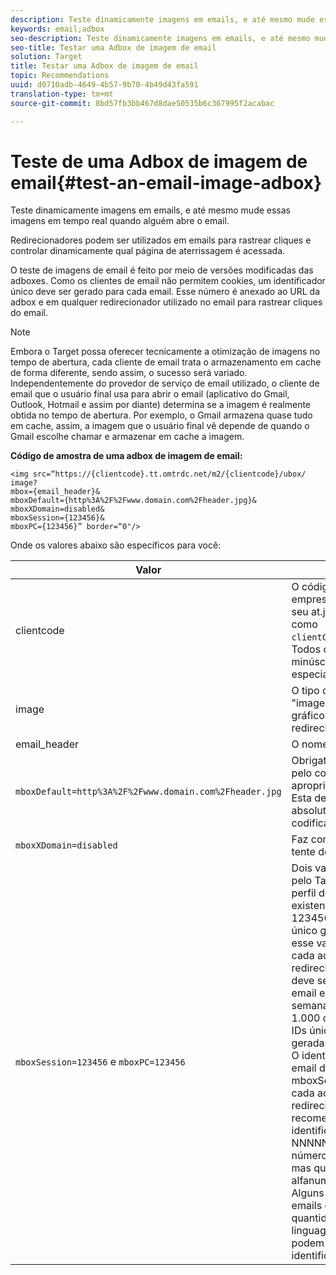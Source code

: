 ```yaml
---
description: Teste dinamicamente imagens em emails, e até mesmo mude essas imagens em tempo real quando alguém abre o email.
keywords: email;adbox
seo-description: Teste dinamicamente imagens em emails, e até mesmo mude essas imagens em tempo real quando alguém abre o email.
seo-title: Testar uma Adbox de imagem de email
solution: Target
title: Testar uma Adbox de imagem de email
topic: Recommendations
uuid: d0710adb-4649-4b57-9b70-4b49d43fa591
translation-type: tm+mt
source-git-commit: 8bd57fb3bb467d8dae50535b6c367995f2acabac

---
```



# Teste de uma Adbox de imagem de email{#test-an-email-image-adbox}

Teste dinamicamente imagens em emails, e até mesmo mude essas imagens em tempo real quando alguém abre o email.

Redirecionadores podem ser utilizados em emails para rastrear cliques e controlar dinamicamente qual página de aterrissagem é acessada.

O teste de imagens de email é feito por meio de versões modificadas das adboxes. Como os clientes de email não permitem cookies, um identificador único deve ser gerado para cada email. Esse número é anexado ao URL da adbox e em qualquer redirecionador utilizado no email para rastrear cliques do email.

>[!NOTE]
>
>Embora o Target possa oferecer tecnicamente a otimização de imagens no tempo de abertura, cada cliente de email trata o armazenamento em cache de forma diferente, sendo assim, o sucesso será variado. Independentemente do provedor de serviço de email utilizado, o cliente de email que o usuário final usa para abrir o email (aplicativo do Gmail, Outlook, Hotmail e assim por diante) determina se a imagem é realmente obtida no tempo de abertura. Por exemplo, o Gmail armazena quase tudo em cache, assim, a imagem que o usuário final vê depende de quando o Gmail escolhe chamar e armazenar em cache a imagem.

**Código de amostra de uma adbox de imagem de email:**

```
<img src=“https://{clientcode}.tt.omtrdc.net/m2/​{clientcode}/ubox/​image?
mbox={email_header}&
mboxDefault=​{http%3A%2F%2Fwww.domain.com%2Fheader.jpg}&
mboxXDomain=disabled&
mboxSession={123456}&
mboxPC={123456}” border=“0"/>
```

Onde os valores abaixo são específicos para você:

| Valor | Descrição |
|--- |--- |
| clientcode | O código de cliente de sua empresa. Encontre isso em seu at.js ou mbox.js listado como `clientCode='yourclientcode'`. Todos os caracteres em minúsculas e sem caracteres especiais. |
| image | O tipo de oferta. É sempre "image" para anúncios gráficos e "page" para redirecionadores. |
| email_header | O nome da adbox. |
| `mboxDefault=http%3A%2F%2Fwww.domain.com%2Fheader.jpg` | Obrigatório. Substitua o URL pelo conteúdo padrão apropriado para sua adbox. Esta deve ser uma referência absoluta e deve ser codificada no URL. |
| `mboxXDomain=disabled` | Faz com que o Target não tente definir um cookie. |
| `mboxSession=123456` e `mboxPC=123456` | Dois valores são exigidos pelo Target para mesclar o perfil do usuário com o perfil existente para o seu site. 123456 é o identificador único gerado por email. Insira esse valor dinamicamente em cada adbox e URL de redirecionador. Esse número deve ser único para cada email enviado. Se um email semanal é enviado para 1.000 destinatários, 1.000 IDs únicas devem ser geradas.<br>O identificador único por email deve ser atribuído ao mboxSession e mboxPC em cada adbox e URL de redirecionador. O formato recomendado para esse identificador é timestamp-NNNNN, onde NNNNN é um número aleatório de 5 dígitos, mas qualquer formato alfanumérico funcionará. Alguns serviços de envio de emails em grandes quantidades e qualquer linguagem de programação podem gerar esse identificador único. |
